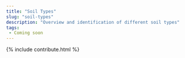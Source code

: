 ```yaml
---
title: "Soil Types"
slug: "soil-types"
description: "Overview and identification of different soil types"
tags:
 - Coming soon
---
```


{% include contribute.html %}

